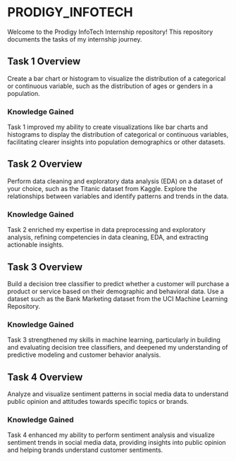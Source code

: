 # PRODIGY_INFOTECH  
Welcome to the Prodigy InfoTech Internship repository! This repository documents the tasks of my internship journey.

## Task 1 Overview  
Create a bar chart or histogram to visualize the distribution of a categorical or continuous variable, such as the distribution of ages or genders in a population.

### Knowledge Gained  
Task 1 improved my ability to create visualizations like bar charts and histograms to display the distribution of categorical or continuous variables, facilitating clearer insights into population demographics or other datasets.

## Task 2 Overview  
Perform data cleaning and exploratory data analysis (EDA) on a dataset of your choice, such as the Titanic dataset from Kaggle. Explore the relationships between variables and identify patterns and trends in the data.

### Knowledge Gained  
Task 2 enriched my expertise in data preprocessing and exploratory analysis, refining competencies in data cleaning, EDA, and extracting actionable insights.

## Task 3 Overview  
Build a decision tree classifier to predict whether a customer will purchase a product or service based on their demographic and behavioral data. Use a dataset such as the Bank Marketing dataset from the UCI Machine Learning Repository.

### Knowledge Gained  
Task 3 strengthened my skills in machine learning, particularly in building and evaluating decision tree classifiers, and deepened my understanding of predictive modeling and customer behavior analysis.

## Task 4 Overview  
Analyze and visualize sentiment patterns in social media data to understand public opinion and attitudes towards specific topics or brands.

### Knowledge Gained  
Task 4 enhanced my ability to perform sentiment analysis and visualize sentiment trends in social media data, providing insights into public opinion and helping brands understand customer sentiments.
